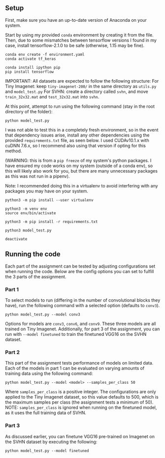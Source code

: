 ## Setup
First, make sure you have an up-to-date version of Anaconda on your system.

Start by using my provided `conda` environment by creating it from the file. Then, due to some mismatches between tensorflow versions I found in my case, install tensorflow-2.1.0 to be safe (otherwise, 1.15 may be fine).
```
conda env create -f environment.yaml
conda activate tf_keras

conda install ipython pip
pip install tensorflow
```

IMPORTANT: All datasets are expected to follow the following structure:
For Tiny Imagenet: keep `tiny-imagenet-200/` in the same directory as `utils.py` and `model_test.py`
For SVHN: create a directory called `svhn`, and move `train_32x32.mat` and `test_32x32.mat` into `svhn`.

At this point, attempt to run using the following command (stay in the root directory of the folder):

```
python model_test.py
```

I was not able to test this in a completely fresh environment, so in the event that dependency issues arise, install any other dependencies using the provided `requirements.txt` file, as seen below. I used CUDAv10.1.x with cuDNN 7.6.x, so I recommend also using that version if opting for this method.

(WARNING: this is from a `pip freeze` of my system's python packages. I have ensured my code works on my system (outside of a conda env), so this will likely also work for you, but there are many unnecessary packages as this was not run in a pipenv).

Note: I recommended doing this in a virtualenv to avoid interfering with any packages you may have on your system.
```
python3 -m pip install --user virtualenv

python3 -m venv env
source env/bin/activate

python3 -m pip install -r requirements.txt

python3 model_test.py

deactivate
```

## Running the code

Each part of the assignment can be tested by adjusting configurations set when running the code. Below are the config options you can set to fulfill the 3 parts of the assignment.

### Part 1
To select models to run (differing in the number of convolutional blocks they have), run the following command with a selected option (defaults to `conv3`).

```
python model_test.py --model conv3
```

Options for models are `conv3`, `conv6`, and `conv9`. These three models are all trained on Tiny Imagenet. Additionally, for part 3 of the assignment, you can run with `--model finetuned` to train the finetuned VGG16 on the SVHN dataset.

### Part 2
This part of the assignment tests performance of models on limited data. Each of the models in part 1 can be evaluated on varying amounts of training data using the following command:
```
python model_test.py --model <model> --samples_per_class 50
```
Where `samples_per_class` is a positive integer. The configurations are only applied to the Tiny Imagenet dataset, so this value defaults to 500, which is the maximum samples per class (the assignment tests a minimum of 50). NOTE: `samples_per_class` is ignored when running on the finetuned model, as it uses the full training data of SVHN.

### Part 3
As discussed earlier, you can finetune VGG16 pre-trained on Imagenet on the SVHN dataset by executing the following:
```
python model_test.py --model finetuned
```